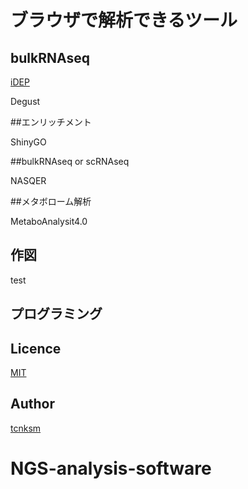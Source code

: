 ブラウザで解析できるツール
======================================


## bulkRNAseq
[iDEP](http://10.164.179.3/idep92/)


Degust


##エンリッチメント

ShinyGO

##bulkRNAseq or scRNAseq

NASQER


##メタボローム解析

MetaboAnalysit4.0


## 作図

test

## プログラミング


## Licence



[MIT](https://github.com/tcnksm/tool/blob/master/LICENCE)

## Author

[tcnksm](https://github.com/tcnksm)

# NGS-analysis-software

